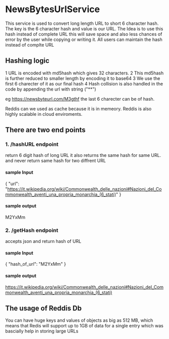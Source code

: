 # NewsBytesUrlService
This service is used to convert long length URL to short 6 character hash.
The key is the 6 character hash and value is our URL.
The Idea is to use this hash instead of complete URL this will save space and also less chances of error by the user while copying or writing  it.
All users can maintain the hash instead of complte URL

## Hashing logic
1 URL is encoded with md5hash which gives 32 characters.
2 This md5hash is further reduced to smaller length by encoding it to base64
3 We use the first 6 charecter of it as our final hash
4 Hash collision is also handled in the code by appending the url with string ("**")

eg https://newsbyteurl.com/M3gthf
the last 6 charecter can be of hash.

Reddis can we used as cache because it is in memeory. Reddis is also highly scalable in cloud enviroments. 


## There are two end points

### 1. /hashURL endpoint
return 6 digit hash of long URL
it also returns the same hash for same URL.
and never return same hash for two diffrent URL


#### sample Input
{
   "url": "https://it.wikipedia.org/wiki/Commonwealth_delle_nazioni#Nazioni_del_Commonwealth_aventi_una_propria_monarchia_(6_stati)"
}
#### sample output
M2YxMm


### 2. /getHash  endpoint
accepts json and return hash of URL


#### sample Input
{
   "hash_of_url": "M2YxMm"
}
#### sample output
https://it.wikipedia.org/wiki/Commonwealth_delle_nazioni#Nazioni_del_Commonwealth_aventi_una_propria_monarchia_(6_stati)


## The usage of Reddis Db 
You can have huge keys and values of objects as big as 512 MB, which means that Redis will support up to 1GB of data for a single entry 
which was  bascially help in storing large URLs
